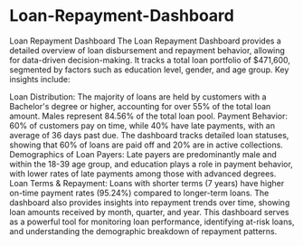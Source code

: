 # Loan-Repayment-Dashboard
Loan Repayment Dashboard 
The Loan Repayment Dashboard provides a detailed overview of loan disbursement and repayment behavior, allowing for data-driven decision-making. It tracks a total loan portfolio of $471,600, segmented by factors such as education level, gender, and age group. Key insights include:

Loan Distribution: The majority of loans are held by customers with a Bachelor's degree or higher, accounting for over 55% of the total loan amount. Males represent 84.56% of the total loan pool.
Payment Behavior: 60% of customers pay on time, while 40% have late payments, with an average of 36 days past due. The dashboard tracks detailed loan statuses, showing that 60% of loans are paid off and 20% are in active collections.
Demographics of Loan Payers: Late payers are predominantly male and within the 18-39 age group, and education plays a role in payment behavior, with lower rates of late payments among those with advanced degrees.
Loan Terms & Repayment: Loans with shorter terms (7 years) have higher on-time payment rates (95.24%) compared to longer-term loans. The dashboard also provides insights into repayment trends over time, showing loan amounts received by month, quarter, and year.
This dashboard serves as a powerful tool for monitoring loan performance, identifying at-risk loans, and understanding the demographic breakdown of repayment patterns.
